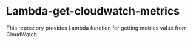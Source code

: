 Lambda-get-cloudwatch-metrics
===========================

This repository provides Lambda function for getting metrics value from CloudWatch.